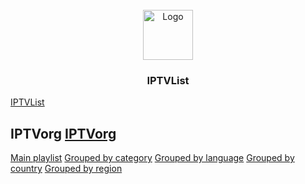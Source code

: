 <!-- PROJECT LOGO -->
<br />
<div align="center">
  <a href="https://280b9f9b.github.io/IPTVList/">
    <img src="https://htmlcolorcodes.com/assets/images/colors/black-color-solid-background-1920x1080.png" alt="Logo" width="80" height="80">
  </a>

<h3 align="center">IPTVList</h3>
</div>

[IPTVList](https://280b9f9b.github.io/IPTVList/)

<!-- GETTING STARTED -->
## IPTVorg [IPTVorg](https://github.com/iptv-org/iptv)

[Main playlist](https://280b9f9b.github.io/IPTVList/List/IPTVorg/Main%20playlist.html) [Grouped by category](https://280b9f9b.github.io/IPTVList/List/IPTVorg/Grouped%20by%20category.html) [Grouped by language](https://280b9f9b.github.io/IPTVList/List/IPTVorg/Grouped%20by%20language.html) [Grouped by country](https://280b9f9b.github.io/IPTVList/List/IPTVorg/Grouped%20by%20country.html) [Grouped by region](https://280b9f9b.github.io/IPTVList/List/IPTVorg/Grouped%20by%20region.html)
